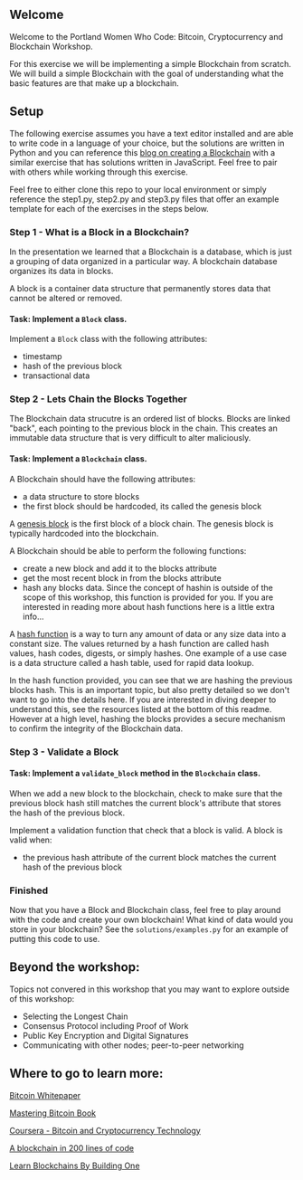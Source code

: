 ## Welcome

Welcome to the Portland Women Who Code: Bitcoin, Cryptocurrency and Blockchain Workshop.

For this exercise we will be implementing a simple Blockchain from scratch. We will build a simple Blockchain with the goal of understanding what the basic features are that make up a blockchain.

## Setup

The following exercise assumes you have a text editor installed and are able to write code in a language of your choice, but the solutions are written in Python and you can reference this [blog on creating a Blockchain](https://medium.com/@lhartikk/a-blockchain-in-200-lines-of-code-963cc1cc0e54) with a similar exercise that has solutions written in JavaScript.  Feel free to pair with others while working through this exercise.

Feel free to either clone this repo to your local environment or simply reference the step1.py, step2.py and step3.py files that offer an example template for each of the exercises in the steps below.


### Step 1 - What is a Block in a Blockchain?

In the presentation we learned that a Blockchain is a database, which is just a grouping of data organized in a particular way.  A blockchain database organizes its data in blocks.

A block is a container data structure that permanently stores data that cannot be altered or removed. 

#### Task: Implement a `Block` class.

Implement a `Block` class with the following attributes:
* timestamp
* hash of the previous block
* transactional data


### Step 2 - Lets Chain the Blocks Together

The Blockchain data strucutre is an ordered list of blocks.  Blocks are linked "back", each pointing to the previous block in the chain. This creates an immutable data structure that is very difficult to alter maliciously.

#### Task: Implement a `Blockchain` class.

A Blockchain should have the following attributes:
* a data structure to store blocks 
* the first block should be hardcoded, its called the genesis block

A [genesis block](https://en.bitcoin.it/wiki/Genesis_block) is the first block of a block chain. The genesis block is typically hardcoded into the blockchain.

A Blockchain should be able to perform the following functions:
* create a new block and add it to the blocks attribute
* get the most recent block in from the blocks attribute
* hash any blocks data. Since the concept of hashin is outside of the scope of this workshop, this function is provided for you. If you are interested in reading more about hash functions here is a little extra info...

A [hash function](https://en.wikipedia.org/wiki/Hash_function) is a way to turn any amount of data or any size data into a constant size. The values returned by a hash function are called hash values, hash codes, digests, or simply hashes. One example of a use case is a data structure called a hash table, used for rapid data lookup. 

In the hash function provided, you can see that we are hashing the previous blocks hash. This is an important topic, but also pretty detailed so we don't want to go into the details here. If you are interested in diving deeper to understand this, see the resources listed at the bottom of this readme. However at a high level, hashing the blocks provides a secure mechanism to confirm the integrity of the Blockchain data.


### Step 3 - Validate a Block

#### Task: Implement a `validate_block` method in the `Blockchain` class.

When we add a new block to the blockchain, check to make sure that the previous block hash still matches the current block's attribute that stores the hash of the previous block.

Implement a validation function that check that a block is valid.
A block is valid when:
* the previous hash attribute of the current block matches the current hash of the previous block


### Finished

Now that you have a Block and Blockchain class, feel free to play around with the code and create your own blockchain! What kind of data would you store in your blockchain? See the `solutions/examples.py` for an example of putting this code to use.


## Beyond the workshop:

Topics not convered in this workshop that you may want to explore outside of this workshop:

* Selecting the Longest Chain
* Consensus Protocol including Proof of Work
* Public Key Encryption and Digital Signatures
* Communicating with other nodes; peer-to-peer networking


## Where to go to learn more:

[Bitcoin Whitepaper](https://bitcoin.org/bitcoin.pdf)

[Mastering Bitcoin Book](http://chimera.labs.oreilly.com/books/1234000001802/index.html)

[Coursera - Bitcoin and Cryptocurrency Technology](https://www.coursera.org/learn/cryptocurrency)

[A blockchain in 200 lines of code](https://medium.com/@lhartikk/a-blockchain-in-200-lines-of-code-963cc1cc0e54)

[Learn Blockchains By Building One](https://hackernoon.com/learn-blockchains-by-building-one-117428612f46)

